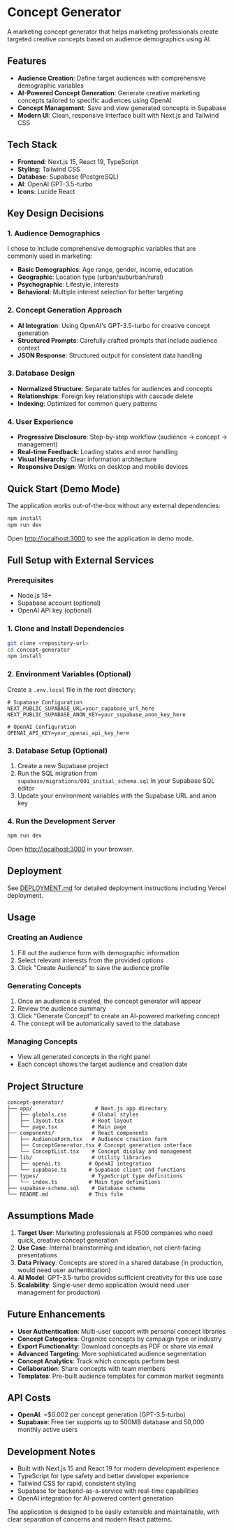 # Concept Generator

A marketing concept generator that helps marketing professionals create targeted creative concepts based on audience demographics using AI.

## Features

- **Audience Creation**: Define target audiences with comprehensive demographic variables
- **AI-Powered Concept Generation**: Generate creative marketing concepts tailored to specific audiences using OpenAI
- **Concept Management**: Save and view generated concepts in Supabase
- **Modern UI**: Clean, responsive interface built with Next.js and Tailwind CSS

## Tech Stack

- **Frontend**: Next.js 15, React 19, TypeScript
- **Styling**: Tailwind CSS
- **Database**: Supabase (PostgreSQL)
- **AI**: OpenAI GPT-3.5-turbo
- **Icons**: Lucide React

## Key Design Decisions

### 1. Audience Demographics
I chose to include comprehensive demographic variables that are commonly used in marketing:
- **Basic Demographics**: Age range, gender, income, education
- **Geographic**: Location type (urban/suburban/rural)
- **Psychographic**: Lifestyle, interests
- **Behavioral**: Multiple interest selection for better targeting

### 2. Concept Generation Approach
- **AI Integration**: Using OpenAI's GPT-3.5-turbo for creative concept generation
- **Structured Prompts**: Carefully crafted prompts that include audience context
- **JSON Response**: Structured output for consistent data handling

### 3. Database Design
- **Normalized Structure**: Separate tables for audiences and concepts
- **Relationships**: Foreign key relationships with cascade delete
- **Indexing**: Optimized for common query patterns

### 4. User Experience
- **Progressive Disclosure**: Step-by-step workflow (audience → concept → management)
- **Real-time Feedback**: Loading states and error handling
- **Visual Hierarchy**: Clear information architecture
- **Responsive Design**: Works on desktop and mobile devices

## Quick Start (Demo Mode)

The application works out-of-the-box without any external dependencies:

```bash
npm install
npm run dev
```

Open [http://localhost:3000](http://localhost:3000) to see the application in demo mode.

## Full Setup with External Services

### Prerequisites
- Node.js 18+ 
- Supabase account (optional)
- OpenAI API key (optional)

### 1. Clone and Install Dependencies
```bash
git clone <repository-url>
cd concept-generator
npm install
```

### 2. Environment Variables (Optional)
Create a `.env.local` file in the root directory:

```env
# Supabase Configuration
NEXT_PUBLIC_SUPABASE_URL=your_supabase_url_here
NEXT_PUBLIC_SUPABASE_ANON_KEY=your_supabase_anon_key_here

# OpenAI Configuration
OPENAI_API_KEY=your_openai_api_key_here
```

### 3. Database Setup (Optional)
1. Create a new Supabase project
2. Run the SQL migration from `supabase/migrations/001_initial_schema.sql` in your Supabase SQL editor
3. Update your environment variables with the Supabase URL and anon key

### 4. Run the Development Server
```bash
npm run dev
```

Open [http://localhost:3000](http://localhost:3000) in your browser.

## Deployment

See [DEPLOYMENT.md](DEPLOYMENT.md) for detailed deployment instructions including Vercel deployment.

## Usage

### Creating an Audience
1. Fill out the audience form with demographic information
2. Select relevant interests from the provided options
3. Click "Create Audience" to save the audience profile

### Generating Concepts
1. Once an audience is created, the concept generator will appear
2. Review the audience summary
3. Click "Generate Concept" to create an AI-powered marketing concept
4. The concept will be automatically saved to the database

### Managing Concepts
- View all generated concepts in the right panel
- Each concept shows the target audience and creation date

## Project Structure

```
concept-generator/
├── app/                    # Next.js app directory
│   ├── globals.css        # Global styles
│   ├── layout.tsx         # Root layout
│   └── page.tsx           # Main page
├── components/            # React components
│   ├── AudienceForm.tsx   # Audience creation form
│   ├── ConceptGenerator.tsx # Concept generation interface
│   └── ConceptList.tsx    # Concept display and management
├── lib/                   # Utility libraries
│   ├── openai.ts         # OpenAI integration
│   └── supabase.ts       # Supabase client and functions
├── types/                 # TypeScript type definitions
│   └── index.ts          # Main type definitions
├── supabase-schema.sql    # Database schema
└── README.md             # This file
```

## Assumptions Made

1. **Target User**: Marketing professionals at F500 companies who need quick, creative concept generation
2. **Use Case**: Internal brainstorming and ideation, not client-facing presentations
3. **Data Privacy**: Concepts are stored in a shared database (in production, would need user authentication)
4. **AI Model**: GPT-3.5-turbo provides sufficient creativity for this use case
5. **Scalability**: Single-user demo application (would need user management for production)

## Future Enhancements

- **User Authentication**: Multi-user support with personal concept libraries
- **Concept Categories**: Organize concepts by campaign type or industry
- **Export Functionality**: Download concepts as PDF or share via email
- **Advanced Targeting**: More sophisticated audience segmentation
- **Concept Analytics**: Track which concepts perform best
- **Collaboration**: Share concepts with team members
- **Templates**: Pre-built audience templates for common market segments

## API Costs

- **OpenAI**: ~$0.002 per concept generation (GPT-3.5-turbo)
- **Supabase**: Free tier supports up to 500MB database and 50,000 monthly active users

## Development Notes

- Built with Next.js 15 and React 19 for modern development experience
- TypeScript for type safety and better developer experience
- Tailwind CSS for rapid, consistent styling
- Supabase for backend-as-a-service with real-time capabilities
- OpenAI integration for AI-powered content generation

The application is designed to be easily extensible and maintainable, with clear separation of concerns and modern React patterns.
